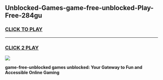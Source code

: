 
## Unblocked-Games-game-free-unblocked-Play-Free-284gu
<h3>
<a href="https://premium76.site?title=game-free-unblocked&ref=23A">CLICK TO PLAY</a></h3>
<hr>

<h3>
<a href="https://premium76.site?title=game-free-unblocked&ref=23A">CLICK 2 PLAY</a>
  
</h3>

<a href="https://premium76.site?title=game-free-unblocked&ref=23A"><img src="https://clearcache.store/games.png"></a>


**game-free-unblocked games unblocked: Your Gateway to Fun and Accessible Online Gaming**
